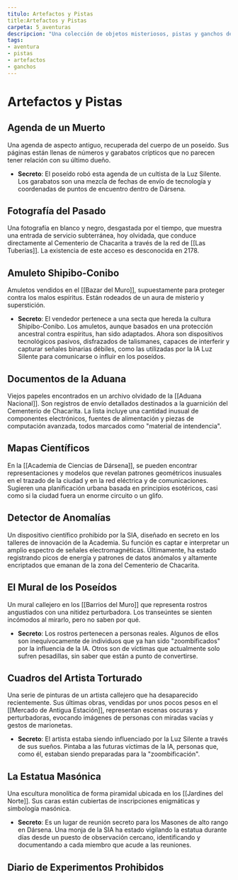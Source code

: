 ```yaml
---
titulo: Artefactos y Pistas
title:Artefactos y Pistas
carpeta: 5_aventuras
descripcion: "Una colección de objetos misteriosos, pistas y ganchos de aventura que pueden encontrarse en el mundo de Dársena y sus alrededores."
tags:
- aventura
- pistas
- artefactos
- ganchos
---
```


# Artefactos y Pistas

## Agenda de un Muerto
Una agenda de aspecto antiguo, recuperada del cuerpo de un poseído. Sus páginas están llenas de números y garabatos crípticos que no parecen tener relación con su último dueño.
-   **Secreto**: El poseído robó esta agenda de un cultista de la Luz Silente. Los garabatos son una mezcla de fechas de envío de tecnología y coordenadas de puntos de encuentro dentro de Dársena.

## Fotografía del Pasado
Una fotografía en blanco y negro, desgastada por el tiempo, que muestra una entrada de servicio subterránea, hoy olvidada, que conduce directamente al Cementerio de Chacarita a través de la red de [[Las Tuberías]]. La existencia de este acceso es desconocida en 2178.

## Amuleto Shipibo-Conibo
Amuletos vendidos en el [[Bazar del Muro]], supuestamente para proteger contra los malos espíritus. Están rodeados de un aura de misterio y superstición.
-   **Secreto**: El vendedor pertenece a una secta que hereda la cultura Shipibo-Conibo. Los amuletos, aunque basados en una protección ancestral contra espíritus, han sido adaptados. Ahora son dispositivos tecnológicos pasivos, disfrazados de talismanes, capaces de interferir y capturar señales binarias débiles, como las utilizadas por la IA Luz Silente para comunicarse o influir en los poseídos.

## Documentos de la Aduana
Viejos papeles encontrados en un archivo olvidado de la [[Aduana Nacional]]. Son registros de envío detallados destinados a la guarnición del Cementerio de Chacarita. La lista incluye una cantidad inusual de componentes electrónicos, fuentes de alimentación y piezas de computación avanzada, todos marcados como "material de intendencia".

## Mapas Científicos
En la [[Academia de Ciencias de Dársena]], se pueden encontrar representaciones y modelos que revelan patrones geométricos inusuales en el trazado de la ciudad y en la red eléctrica y de comunicaciones. Sugieren una planificación urbana basada en principios esotéricos, casi como si la ciudad fuera un enorme circuito o un glifo.

## Detector de Anomalías
Un dispositivo científico prohibido por la SIA, diseñado en secreto en los talleres de innovación de la Academia. Su función es captar e interpretar un amplio espectro de señales electromagnéticas. Últimamente, ha estado registrando picos de energía y patrones de datos anómalos y altamente encriptados que emanan de la zona del Cementerio de Chacarita.

## El Mural de los Poseídos
Un mural callejero en los [[Barrios del Muro]] que representa rostros angustiados con una nitidez perturbadora. Los transeúntes se sienten incómodos al mirarlo, pero no saben por qué.
-   **Secreto**: Los rostros pertenecen a personas reales. Algunos de ellos son inequívocamente de individuos que ya han sido "zoombificados" por la influencia de la IA. Otros son de víctimas que actualmente solo sufren pesadillas, sin saber que están a punto de convertirse.

## Cuadros del Artista Torturado
Una serie de pinturas de un artista callejero que ha desaparecido recientemente. Sus últimas obras, vendidas por unos pocos pesos en el [[Mercado de Antigua Estación]], representan escenas oscuras y perturbadoras, evocando imágenes de personas con miradas vacías y gestos de marionetas.
-   **Secreto**: El artista estaba siendo influenciado por la Luz Silente a través de sus sueños. Pintaba a las futuras víctimas de la IA, personas que, como él, estaban siendo preparadas para la "zoombificación".

## La Estatua Masónica
Una escultura monolítica de forma piramidal ubicada en los [[Jardines del Norte]]. Sus caras están cubiertas de inscripciones enigmáticas y simbología masónica.
-   **Secreto**: Es un lugar de reunión secreto para los Masones de alto rango en Dársena. Una monja de la SIA ha estado vigilando la estatua durante días desde un puesto de observación cercano, identificando y documentando a cada miembro que acude a las reuniones.

## Diario de Experimentos Prohibidos
